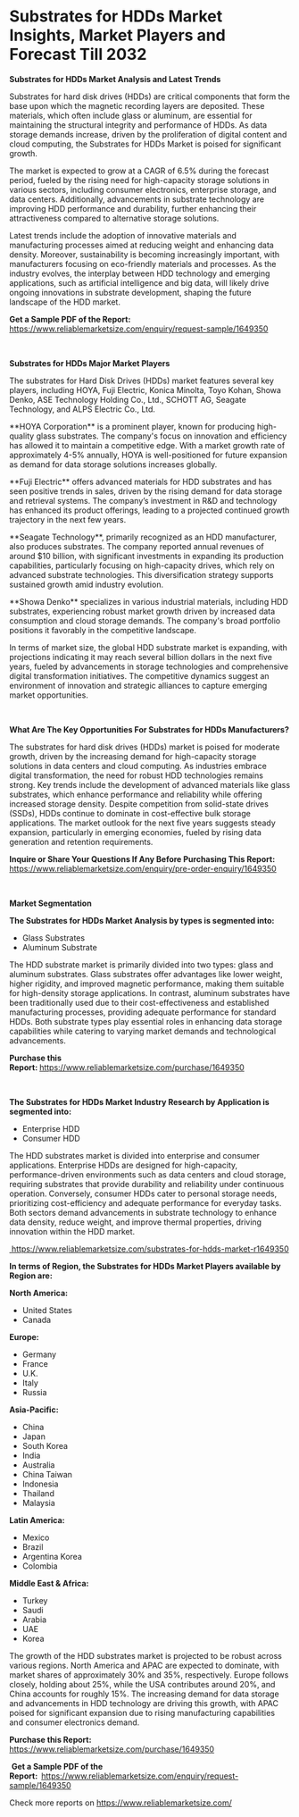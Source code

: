 <p><h1>Substrates for HDDs Market Insights, Market Players and Forecast Till 2032</h1></p><p><strong>Substrates for HDDs Market Analysis and Latest Trends</strong></p>
<p><p>Substrates for hard disk drives (HDDs) are critical components that form the base upon which the magnetic recording layers are deposited. These materials, which often include glass or aluminum, are essential for maintaining the structural integrity and performance of HDDs. As data storage demands increase, driven by the proliferation of digital content and cloud computing, the Substrates for HDDs Market is poised for significant growth.</p><p>The market is expected to grow at a CAGR of 6.5% during the forecast period, fueled by the rising need for high-capacity storage solutions in various sectors, including consumer electronics, enterprise storage, and data centers. Additionally, advancements in substrate technology are improving HDD performance and durability, further enhancing their attractiveness compared to alternative storage solutions.</p><p>Latest trends include the adoption of innovative materials and manufacturing processes aimed at reducing weight and enhancing data density. Moreover, sustainability is becoming increasingly important, with manufacturers focusing on eco-friendly materials and processes. As the industry evolves, the interplay between HDD technology and emerging applications, such as artificial intelligence and big data, will likely drive ongoing innovations in substrate development, shaping the future landscape of the HDD market.</p></p>
<p><strong>Get a Sample PDF of the Report:&nbsp;</strong> <a href="https://www.reliablemarketsize.com/enquiry/request-sample/1649350?utm_campaign=2460&utm_medium=2&utm_source=Github&utm_content=ia&utm_term=26032025&utm_id=substrates-for-hdds">https://www.reliablemarketsize.com/enquiry/request-sample/1649350</a></p>
<p>&nbsp;</p>
<p><strong>Substrates for HDDs Major Market Players</strong></p>
<p><p>The substrates for Hard Disk Drives (HDDs) market features several key players, including HOYA, Fuji Electric, Konica Minolta, Toyo Kohan, Showa Denko, ASE Technology Holding Co., Ltd., SCHOTT AG, Seagate Technology, and ALPS Electric Co., Ltd. </p><p>**HOYA Corporation** is a prominent player, known for producing high-quality glass substrates. The company's focus on innovation and efficiency has allowed it to maintain a competitive edge. With a market growth rate of approximately 4-5% annually, HOYA is well-positioned for future expansion as demand for data storage solutions increases globally. </p><p>**Fuji Electric** offers advanced materials for HDD substrates and has seen positive trends in sales, driven by the rising demand for data storage and retrieval systems. The company’s investment in R&D and technology has enhanced its product offerings, leading to a projected continued growth trajectory in the next few years.</p><p>**Seagate Technology**, primarily recognized as an HDD manufacturer, also produces substrates. The company reported annual revenues of around $10 billion, with significant investments in expanding its production capabilities, particularly focusing on high-capacity drives, which rely on advanced substrate technologies. This diversification strategy supports sustained growth amid industry evolution.</p><p>**Showa Denko** specializes in various industrial materials, including HDD substrates, experiencing robust market growth driven by increased data consumption and cloud storage demands. The company's broad portfolio positions it favorably in the competitive landscape.</p><p>In terms of market size, the global HDD substrate market is expanding, with projections indicating it may reach several billion dollars in the next five years, fueled by advancements in storage technologies and comprehensive digital transformation initiatives. The competitive dynamics suggest an environment of innovation and strategic alliances to capture emerging market opportunities.</p></p>
<p>&nbsp;</p>
<p><strong>What Are The Key Opportunities For Substrates for HDDs Manufacturers?</strong></p>
<p><p>The substrates for hard disk drives (HDDs) market is poised for moderate growth, driven by the increasing demand for high-capacity storage solutions in data centers and cloud computing. As industries embrace digital transformation, the need for robust HDD technologies remains strong. Key trends include the development of advanced materials like glass substrates, which enhance performance and reliability while offering increased storage density. Despite competition from solid-state drives (SSDs), HDDs continue to dominate in cost-effective bulk storage applications. The market outlook for the next five years suggests steady expansion, particularly in emerging economies, fueled by rising data generation and retention requirements.</p></p>
<p><strong>Inquire or Share Your Questions If Any Before Purchasing This Report:</strong> <a href="https://www.reliablemarketsize.com/enquiry/pre-order-enquiry/1649350?utm_campaign=2460&utm_medium=2&utm_source=Github&utm_content=ia&utm_term=26032025&utm_id=substrates-for-hdds">https://www.reliablemarketsize.com/enquiry/pre-order-enquiry/1649350</a></p>
<p>&nbsp;</p>
<p><strong>Market Segmentation</strong></p>
<p><strong>The Substrates for HDDs Market Analysis by types is segmented into:</strong></p>
<p><ul><li>Glass Substrates</li><li>Aluminum Substrate</li></ul></p>
<p><p>The HDD substrate market is primarily divided into two types: glass and aluminum substrates. Glass substrates offer advantages like lower weight, higher rigidity, and improved magnetic performance, making them suitable for high-density storage applications. In contrast, aluminum substrates have been traditionally used due to their cost-effectiveness and established manufacturing processes, providing adequate performance for standard HDDs. Both substrate types play essential roles in enhancing data storage capabilities while catering to varying market demands and technological advancements.</p></p>
<p><strong>Purchase this Report:&nbsp;</strong><a href="https://www.reliablemarketsize.com/purchase/1649350?utm_campaign=2460&utm_medium=2&utm_source=Github&utm_content=ia&utm_term=26032025&utm_id=substrates-for-hdds">https://www.reliablemarketsize.com/purchase/1649350</a></p>
<p>&nbsp;</p>
<p><strong>The Substrates for HDDs Market Industry Research by Application is segmented into:</strong></p>
<p><ul><li>Enterprise HDD</li><li>Consumer HDD</li></ul></p>
<p><p>The HDD substrates market is divided into enterprise and consumer applications. Enterprise HDDs are designed for high-capacity, performance-driven environments such as data centers and cloud storage, requiring substrates that provide durability and reliability under continuous operation. Conversely, consumer HDDs cater to personal storage needs, prioritizing cost-efficiency and adequate performance for everyday tasks. Both sectors demand advancements in substrate technology to enhance data density, reduce weight, and improve thermal properties, driving innovation within the HDD market.</p></p>
<p><a href="https://www.reliablemarketsize.com/substrates-for-hdds-market-r1649350?utm_campaign=2460&utm_medium=2&utm_source=Github&utm_content=ia&utm_term=26032025&utm_id=substrates-for-hdds">&nbsp;https://www.reliablemarketsize.com/substrates-for-hdds-market-r1649350</a></p>
<p><strong>In terms of Region, the Substrates for HDDs Market Players available by Region are:</strong></p>
<p>
    <p> <strong> North America: </strong>
        <ul>
            <li>United States</li>
            <li>Canada</li>
        </ul>
        </p> 
    <p> <strong> Europe: </strong>
        <ul>
            <li>Germany</li>
            <li>France</li>
            <li>U.K.</li>
            <li>Italy</li>
            <li>Russia</li>
        </ul>
        </p> 
    <p> <strong> Asia-Pacific: </strong>
        <ul>
            <li>China</li>
            <li>Japan</li>
            <li>South Korea</li>
            <li>India</li>
            <li>Australia</li>
            <li>China Taiwan</li>
            <li>Indonesia</li>
            <li>Thailand</li>
            <li>Malaysia</li>
        </ul>
        </p> 
    <p> <strong> Latin America: </strong>
        <ul>
            <li>Mexico</li>
            <li>Brazil</li>
            <li>Argentina Korea</li>
            <li>Colombia</li>
        </ul>
        </p> 
    <p> <strong> Middle East & Africa: </strong>
        <ul>
            <li>Turkey</li>
            <li>Saudi</li>
            <li>Arabia</li>
            <li>UAE</li>
            <li>Korea</li>
        </ul>
    </p>
    </p>
<p><p>The growth of the HDD substrates market is projected to be robust across various regions. North America and APAC are expected to dominate, with market shares of approximately 30% and 35%, respectively. Europe follows closely, holding about 25%, while the USA contributes around 20%, and China accounts for roughly 15%. The increasing demand for data storage and advancements in HDD technology are driving this growth, with APAC poised for significant expansion due to rising manufacturing capabilities and consumer electronics demand.</p></p>
<p><strong>Purchase this Report: </strong><a href="https://www.reliablemarketsize.com/purchase/1649350?utm_campaign=2460&utm_medium=2&utm_source=Github&utm_content=ia&utm_term=26032025&utm_id=substrates-for-hdds">https://www.reliablemarketsize.com/purchase/1649350</a></p>
<p>&nbsp;<strong>Get a Sample PDF of the Report:&nbsp;&nbsp;</strong><a href="https://www.reliablemarketsize.com/enquiry/request-sample/1649350?utm_campaign=2460&utm_medium=2&utm_source=Github&utm_content=ia&utm_term=26032025&utm_id=substrates-for-hdds">https://www.reliablemarketsize.com/enquiry/request-sample/1649350</a></p>
<p><strong></strong></p>
<p>Check more reports on <a href="https://www.reliablemarketsize.com/?utm_campaign=2460&utm_medium=2&utm_source=Github&utm_content=ia&utm_term=26032025&utm_id=substrates-for-hdds">https://www.reliablemarketsize.com/</a></p>